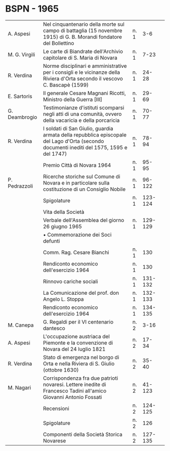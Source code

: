 # BSPN - 1965

<table>
    <tr>
        <td>A. Aspesi</td>
        <td>Nel cinquantenario della morte sul campo di battaglia (15 novembre 1915) di G. B. Morandi fondatore del
            Bollettino
        </td>
        <td>n. 1</td>
        <td>3-6</td>
        <td></td>
    </tr>
    <tr>
        <td>M. G. Virgili</td>
        <td>Le carte di Biandrate dell'Archivio capitolare di S. Maria di Novara</td>
        <td>n. 1</td>
        <td>7-23</td>
        <td></td>
    </tr>
    <tr>
        <td>R. Verdina</td>
        <td>Norme disciplinari e amministrative per i consigli e le vicinanze della Riviera d'Orta secondo il vescovo C.
            Bascap&egrave; (1599)
        </td>
        <td>n. 1</td>
        <td>24-28</td>
        <td></td>
    </tr>
    <tr>
        <td>E. Sartoris</td>
        <td>Il generale Cesare Magnani Ricotti, Ministro della Guerra [III]</td>
        <td>n. 1</td>
        <td>29-69</td>
        <td></td>
    </tr>
    <tr>
        <td>G. Deambrogio</td>
        <td>Testimonianze d'istituti scomparsi negli atti di una comunit&agrave;, ovvero della vacaricia e della
            porcaricia
        </td>
        <td>n. 1</td>
        <td>70-77</td>
        <td></td>
    </tr>
    <tr>
        <td>R. Verdina</td>
        <td>I soldati di San Giulio, guardia armata della repubblica episcopale del Lago d'Orta (secondo documenti
            inediti del 1575, 1595 e del 1747)
        </td>
        <td>n. 1</td>
        <td>78-94</td>
        <td></td>
    </tr>
    <tr>
        <td></td>
        <td>Premio Citt&agrave; di Novara 1964</td>
        <td>n. 1</td>
        <td>95-95</td>
        <td></td>
    </tr>
    <tr>
        <td>P. Pedrazzoli</td>
        <td>Ricerche storiche sul Comune di Novara e in particolare sulla costituzione di un Consiglio Nobile</td>
        <td>n. 1</td>
        <td>96-122</td>
        <td></td>
    </tr>
    <tr>
        <td></td>
        <td>Spigolature</td>
        <td>n. 1</td>
        <td>123-124</td>
        <td></td>
    </tr>
    <tr>
        <td></td>
        <td>Vita della Societ&agrave;</td>
        <td></td>
        <td></td>
        <td></td>
    </tr>
    <tr>
        <td></td>
        <td>Verbale dell'Assemblea del giorno 26 giugno 1965</td>
        <td>n. 1</td>
        <td>129-129</td>
        <td></td>
    </tr>
    <tr>
        <td></td>
        <td>&bullet; Commemorazione dei Soci defunti</td>
        <td></td>
        <td></td>
        <td></td>
    </tr>
    <tr>
        <td></td>
        <td>Comm. Rag. Cesare Bianchi</td>
        <td>n. 1</td>
        <td>130</td>
        <td></td>
    </tr>
    <tr>
        <td></td>
        <td>Rendiconto economico dell'esercizio 1964</td>
        <td>n. 1</td>
        <td>130</td>
        <td></td>
    </tr>
    <tr>
        <td></td>
        <td>Rinnovo cariche sociali</td>
        <td>n. 1</td>
        <td>131-132</td>
        <td></td>
    </tr>
    <tr>
        <td></td>
        <td>La Comunicazione del prof. don Angelo L. Stoppa</td>
        <td>n. 1</td>
        <td>132-133</td>
        <td></td>
    </tr>
    <tr>
        <td></td>
        <td>Rendiconto economico dell'esercizio 1964</td>
        <td>n. 1</td>
        <td>134-135</td>
        <td></td>
    </tr>
    <tr>
        <td>M. Canepa</td>
        <td>G. Regaldi per il VI centenario dantesco</td>
        <td>n. 2</td>
        <td>3-16</td>
        <td></td>
    </tr>
    <tr>
        <td>A. Aspesi</td>
        <td>L'occupazione austriaca del Piemonte e la convenzione di Novara del 24 luglio 1821</td>
        <td>n. 2</td>
        <td>17-34</td>
        <td></td>
    </tr>
    <tr>
        <td>R. Verdina</td>
        <td>Stato di emergenza nel borgo di Orta e nella Riviera di S. Giulio (ottobre 1630)</td>
        <td>n. 2</td>
        <td>35-40</td>
        <td></td>
    </tr>
    <tr>
        <td>M. Nagari</td>
        <td>Corrispondenza fra due patrioti novaresi. Lettere inedite di Francesco Tadini all'amico Giovanni Antonio
            Fossati
        </td>
        <td>n. 2</td>
        <td>41-123</td>
        <td></td>
    </tr>
    <tr>
        <td></td>
        <td>Recensioni</td>
        <td>n. 2</td>
        <td>124-125</td>
        <td></td>
    </tr>
    <tr>
        <td></td>
        <td>Spigolature</td>
        <td>n. 2</td>
        <td>126</td>
        <td></td>
    </tr>
    <tr>
        <td></td>
        <td>Componenti della Societ&agrave; Storica Novarese</td>
        <td>n. 2</td>
        <td>127-135</td>
        <td></td>
    </tr>
</table>